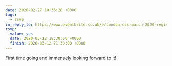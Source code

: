 ```yaml
---
date: 2020-02-27 10:36:28 +0000
tags:
  - rsvp
in_reply_to: https://www.eventbrite.co.uk/e/london-css-march-2020-registration-95887400797
rsvp:
  value: yes
  date: 2020-03-12 18:30:00 +0000
  finish: 2020-03-12 21:30:00 +0000
---
```


First time going and immensely looking forward to it!
